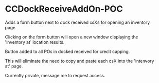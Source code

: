 # CCDockReceiveAddOn-POC
Adds a form button next to dock received csXs for opening an inventory page.

Clicking on the form button will open a new window displaying the 'inventory at' location results.

Button added to all POs in docked received for credit capping.

This will eliminate the need to copy and paste each csX into the 'intenvory at' page.


Currently private, message me to request access.
